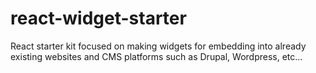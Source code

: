 # react-widget-starter
React starter kit focused on making widgets for embedding into already existing websites and CMS platforms such as Drupal, Wordpress, etc...
